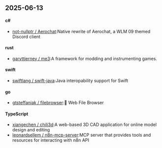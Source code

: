 ## 2025-06-13
#### c#
* [not-nullptr / Aerochat](https://github.com/not-nullptr/Aerochat):Native rewrite of Aerochat, a WLM 09 themed Discord client
#### rust
* [garyttierney / me3](https://github.com/garyttierney/me3):A framework for modding and instrumenting games.
#### swift
* [swiftlang / swift-java](https://github.com/swiftlang/swift-java):Java interopability support for Swift
#### go
* [gtsteffaniak / filebrowser](https://github.com/gtsteffaniak/filebrowser):📂 Web File Browser
#### TypeScript
* [xiangechen / chili3d](https://github.com/xiangechen/chili3d):A web-based 3D CAD application for online model design and editing
* [leonardsellem / n8n-mcp-server](https://github.com/leonardsellem/n8n-mcp-server):MCP server that provides tools and resources for interacting with n8n API

